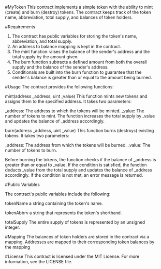 #MyToken
This contract implements a simple token with the ability to mint (create) and burn (destroy) tokens. The contract keeps track of the token name, abbreviation, total supply, and balances of token holders.


#Requirements
1. The contract has public variables for storing the token's name, abbreviation, and total supply.
2. An address to balance mapping is kept in the contract.
3. The mint function raises the balance of the sender's address and the total supply by the amount given.
4. The burn function subtracts a defined amount from both the overall supply and the balance of the sender's address.
5. Conditionals are built into the burn function to guarantee that the sender's balance is greater than or equal to the amount being burned.

#Usage
The contract provides the following functions:

mint(address _address, uint _value)
This function mints new tokens and assigns them to the specified address. It takes two parameters:

_address: The address to which the tokens will be minted.
_value: The number of tokens to mint.
The function increases the total supply by _value and updates the balance of _address accordingly.

burn(address _address, uint _value)
This function burns (destroys) existing tokens. It takes two parameters:

_address: The address from which the tokens will be burned.
_value: The number of tokens to burn.

Before burning the tokens, the function checks if the balance of _address is greater than or equal to _value. If the condition is satisfied, the function deducts _value from the total supply and updates the balance of _address accordingly. If the condition is not met, an error message is returned.

#Public Variables

The contract's public variables include the following:

tokenName
a string containing the token's name.

tokenAbbrv
a string that represents the token's shorthand.

totalSupply
The entire supply of tokens is represented by an unsigned integer.

#Mapping
The balances of token holders are stored in the contract via a mapping. Addresses are mapped to their corresponding token balances by the mapping 


#License
This contract is licensed under the MIT License. For more information, see the LICENSE file.
